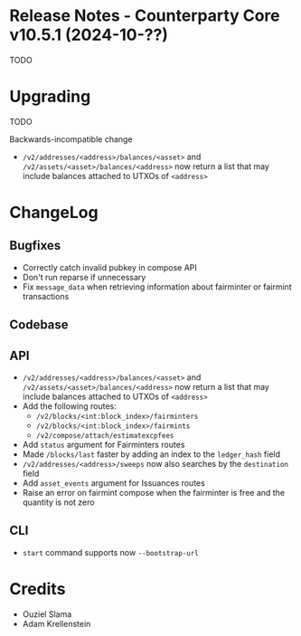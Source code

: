 # Release Notes - Counterparty Core v10.5.1 (2024-10-??)

TODO

# Upgrading

TODO

Backwards-incompatible change
- `/v2/addresses/<address>/balances/<asset>` and `/v2/assets/<asset>/balances/<address>` now return a list that may include balances attached to UTXOs of `<address>`


# ChangeLog

## Bugfixes

- Correctly catch invalid pubkey in compose API
- Don't run reparse if unnecessary
- Fix `message_data` when retrieving information about fairminter or fairmint transactions

## Codebase


## API

- `/v2/addresses/<address>/balances/<asset>` and `/v2/assets/<asset>/balances/<address>` now return a list that may include balances attached to UTXOs of `<address>`
- Add the following routes:
    * `/v2/blocks/<int:block_index>/fairminters`
    * `/v2/blocks/<int:block_index>/fairmints`
    * `/v2/compose/attach/estimatexcpfees`
- Add `status` argument for Fairminters routes
- Made `/blocks/last` faster by adding an index to the `ledger_hash` field
- `/v2/addresses/<address>/sweeps` now also searches by the `destination` field
- Add `asset_events` argument for Issuances routes
- Raise an error on fairmint compose when the fairminter is free and the quantity is not zero

## CLI

- `start` command supports now `--bootstrap-url`

# Credits

* Ouziel Slama
* Adam Krellenstein
